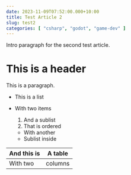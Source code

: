 ```yaml
---
date: 2023-11-09T07:52:00.000+10:00
title: Test Article 2
slug: test2
categories: [ "csharp", "godot", "game-dev" ]
---
```


Intro paragraph for the second test article.

<!--endintro-->

# This is a header

This is a paragraph.

* This is a list
* With two items
    1. And a sublist
    2. That is ordered

    * With another
    * Sublist inside

| And this is | A table |
|-------------|---------|
| With two    | columns |